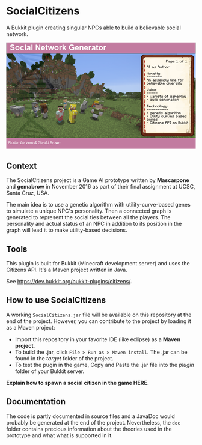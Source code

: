 # SocialCitizens
A Bukkit plugin creating singular NPCs able to build a believable social
network.

![Proposal Slide](https://github.com/Mascarpone/SocialCitizens/blob/master/doc/Proposal%20slide.png)

## Context
The SocialCitizens project is a Game AI prototype written by **Mascarpone**
and **gemabrow** in November 2016 as part of their final assignment at UCSC,
Santa Cruz, USA.

The main idea is to use a genetic algorithm with utility-curve-based genes to simulate a unique NPC's personality. Then a connected graph is generated to represent the social ties between all the players. The  personality and actual status of an NPC in addition to its position in the graph will lead it to make utility-based decisions.

## Tools
This plugin is built for Bukkit (Minecraft development server) and uses the Citizens API. It's a Maven project written in Java.

See https://dev.bukkit.org/bukkit-plugins/citizens/.

## How to use SocialCitizens
A working `SocialCitizens.jar` file will be available on this repository at the end of the project. 
However, you can contribute to the project by loading it as a Maven project:

- Import this repository in your favorite IDE (like eclipse) as a **Maven project**.
- To build the .jar, click `File > Run as > Maven install`. The .jar can be found in the _target_ folder of the project.
- To test the pugin in the game, Copy and Paste the .jar file into the _plugin_ folder of your Bukkit server.

**Explain how to spawn a social citizen in the game HERE.**

## Documentation
The code is partly documented in source files and a JavaDoc would probably be generated at the end of the project.
Nevertheless, the `doc` folder contains precious information about the theories used in the prototype and what what is supported in it.
